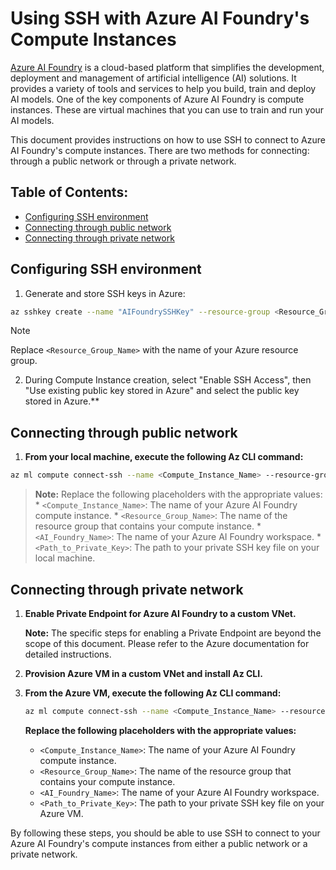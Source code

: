 # Using SSH with Azure AI Foundry's Compute Instances

[Azure AI Foundry](https://learn.microsoft.com/en-us/azure/ai-studio/) is a cloud-based platform that simplifies the development, deployment and management of artificial intelligence (AI) solutions. It provides a variety of tools and services to help you build, train and deploy AI models. One of the key components of Azure AI Foundry is compute instances. These are virtual machines that you can use to train and run your AI models.

This document provides instructions on how to use SSH to connect to Azure AI Foundry's compute instances. There are two methods for connecting: through a public network or through a private network.

## Table of Contents:
* [Configuring SSH environment](#configuring-ssh-environment)
* [Connecting through public network](#connecting-through-public-network)
* [Connecting through private network](#connecting-through-private-network)

## Configuring SSH environment
1. Generate and store SSH keys in Azure:
``` bash
az sshkey create --name "AIFoundrySSHKey" --resource-group <Resource_Group_Name>
```
> [!NOTE]
> Replace `<Resource_Group_Name>` with the name of your Azure resource group.
2. During Compute Instance creation, select "Enable SSH Access", then "Use existing public key stored in Azure" and select the public key stored in Azure.**

## Connecting through public network
1.  **From your local machine, execute the following Az CLI command:**
``` bash
az ml compute connect-ssh --name <Compute_Instance_Name> --resource-group <Resource_Group_Name> --workspace-name <AI_Foundry_Name> --private-key-file-path <Path_to_Private_Key>
```
> **Note:** Replace the following placeholders with the appropriate values:
    *   `<Compute_Instance_Name>`: The name of your Azure AI Foundry compute instance.
    *   `<Resource_Group_Name>`: The name of the resource group that contains your compute instance.
    *   `<AI_Foundry_Name>`: The name of your Azure AI Foundry workspace.
    *   `<Path_to_Private_Key>`: The path to your private SSH key file on your local machine.

## Connecting through private network

1.  **Enable Private Endpoint for Azure AI Foundry to a custom VNet.**

    **Note:** The specific steps for enabling a Private Endpoint are beyond the scope of this document. Please refer to the Azure documentation for detailed instructions.

2.  **Provision Azure VM in a custom VNet and install Az CLI.**

3.  **From the Azure VM, execute the following Az CLI command:**

    ```bash
    az ml compute connect-ssh --name <Compute_Instance_Name> --resource-group <Resource_Group_Name> --workspace-name <AI_Foundry_Name> --private-key-file-path <Path_to_Private_Key>
    ```

    **Replace the following placeholders with the appropriate values:**

    *   `<Compute_Instance_Name>`: The name of your Azure AI Foundry compute instance.
    *   `<Resource_Group_Name>`: The name of the resource group that contains your compute instance.
    *   `<AI_Foundry_Name>`: The name of your Azure AI Foundry workspace.
    *   `<Path_to_Private_Key>`: The path to your private SSH key file on your Azure VM.

By following these steps, you should be able to use SSH to connect to your Azure AI Foundry's compute instances from either a public network or a private network.
